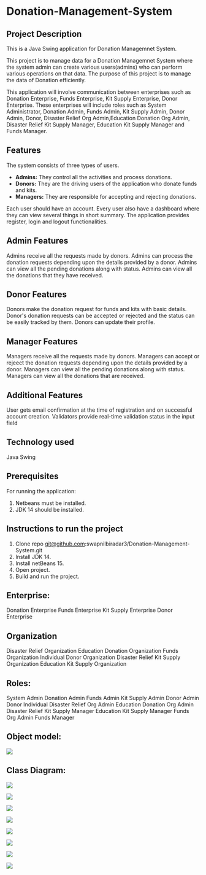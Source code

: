 # Donation-Management-System

## Project Description

This is a Java Swing application for Donation Managemnet System.

This project is to manage data for a Donation Managemnet System where the system admin can create various users(admins) who can perform various operations on that data. The purpose of this project is to manage the data of Donation efficiently.

This application will involve communication between enterprises such as Donation Enterprise, Funds Enterprise, Kit Supply Enterprise, Donor Enterprise. These enterprises will include roles such as System Administrator, Donation Admin, Funds Admin, Kit Supply Admin, Donor Admin, Donor, Disaster Relief Org Admin,Education Donation Org Admin, Disaster Relief Kit Supply Manager, Education Kit Supply Manager and Funds Manager.

## Features

The system consists of three types of users.

- **Admins:** They control all the activities and process donations.
- **Donors:** They are the driving users of the application who donate funds and kits.
- **Managers:** They are responsible for accepting and rejecting donations.

Each user should have an account.
Every user also have a dashboard where they can view several things in short summary.
The application provides register, login and logout functionalities.

## Admin Features

Admins receive all the requests made by donors.
Admins can process the donation requests depending upon the details provided by a donor.
Admins can view all the pending donations along with status.
Admins can view all the donations that they have received.

## Donor Features

Donors make the donation request for funds and kits with basic details.
Donor's donation requests can be accepted or rejected and the status can be easily tracked by them.
Donors can update their profile.

## Manager Features

Managers receive all the requests made by donors.
Managers can accept or rejeect the donation requests depending upon the details provided by a donor.
Managers can view all the pending donations along with status.
Managers can view all the donations that are received.

## Additional Features

User gets email confirmation at the time of registration and on successful account creation.
Validators provide real-time validation status in the input field

## Technology used

Java Swing

## Prerequisites

For running the application:

1. Netbeans must be installed.
2. JDK 14 should be installed.

## Instructions to run the project

1. Clone repo git@github.com:swapnilbiradar3/Donation-Management-System.git
2. Install JDK 14.
3. Install netBeans 15.
4. Open project.
5. Build and run the project.

## Enterprise:

Donation Enterprise
Funds Enterprise
Kit Supply Enterprise
Donor Enterprise

## Organization

Disaster Relief Organization
Education Donation Organization
Funds Organization
Individual Donor Organization
Disaster Relief Kit Supply Organization
Education Kit Supply Organization

## Roles:

System Admin
Donation Admin
Funds Admin
Kit Supply Admin
Donor Admin
Donor Individual
Disaster Relief Org Admin
Education Donation Org Admin
Disaster Relief Kit Supply Manager
Education Kit Supply Manager
Funds Org Admin
Funds Manager

## Object model:

![](./Object%20Model.png)

## Class Diagram:

![](./class%20dia.jpg)

![](./enterprise.JPG)

![](./Organization.JPG)

![](./Role.JPG)

![](./workQueue.JPG)

![](./network.JPG)

![](./Donation.JPG)

![](./userAccount.JPG)
